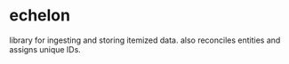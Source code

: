 echelon
=======

library for ingesting and storing itemized data. also reconciles entities and assigns unique IDs.
